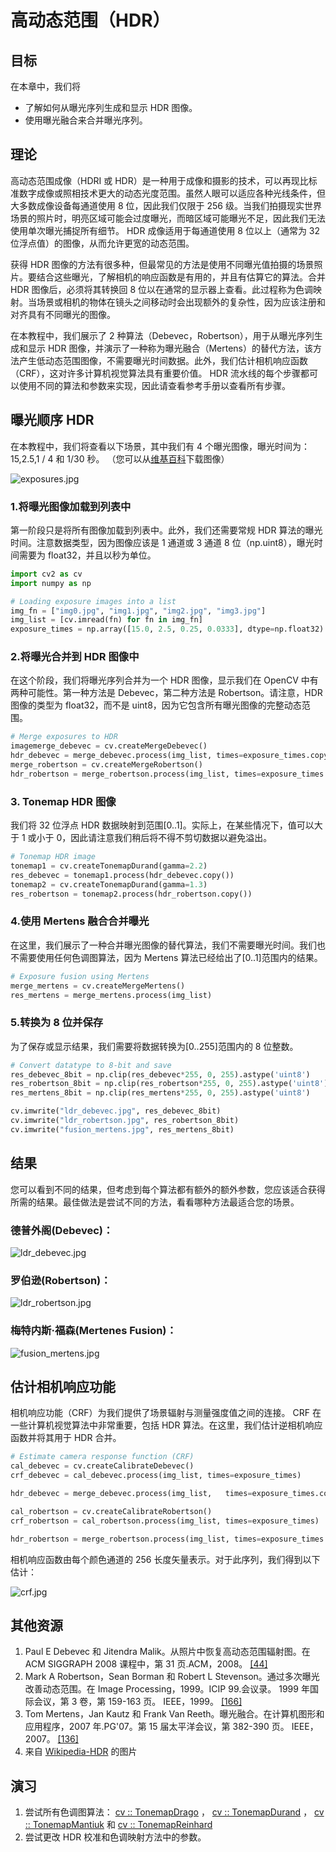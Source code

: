 # 高动态范围（HDR）

## 目标

在本章中，我们将

*   了解如何从曝光序列生成和显示 HDR 图像。
*   使用曝光融合来合并曝光序列。

## 理论

高动态范围成像（HDRI 或 HDR）是一种用于成像和摄影的技术，可以再现比标准数字成像或照相技术更大的动态光度范围。虽然人眼可以适应各种光线条件，但大多数成像设备每通道使用 8 位，因此我们仅限于 256 级。当我们拍摄现实世界场景的照片时，明亮区域可能会过度曝光，而暗区域可能曝光不足，因此我们无法使用单次曝光捕捉所有细节。 HDR 成像适用于每通道使用 8 位以上（通常为 32 位浮点值）的图像，从而允许更宽的动态范围。

获得 HDR 图像的方法有很多种，但最常见的方法是使用不同曝光值拍摄的场景照片。要结合这些曝光，了解相机的响应函数是有用的，并且有估算它的算法。合并 HDR 图像后，必须将其转换回 8 位以在通常的显示器上查看。此过程称为色调映射。当场景或相机的物体在镜头之间移动时会出现额外的复杂性，因为应该注册和对齐具有不同曝光的图像。

在本教程中，我们展示了 2 种算法（Debevec，Robertson），用于从曝光序列生成和显示 HDR 图像，并演示了一种称为曝光融合（Mertens）的替代方法，该方法产生低动态范围图像，不需要曝光时间数据。此外，我们估计相机响应函数（CRF），这对许多计算机视觉算法具有重要价值。 HDR 流水线的每个步骤都可以使用不同的算法和参数来实现，因此请查看参考手册以查看所有步骤。

## 曝光顺序 HDR

在本教程中，我们将查看以下场景，其中我们有 4 个曝光图像，曝光时间为：15,2.5,1 / 4 和 1/30 秒。 （您可以从[维基百科](https://en.wikipedia.org/wiki/High-dynamic-range_imaging)下载图像）

![exposures.jpg](img/cb8c215508e692ea5c17ae9b87e98e96.jpg)

### 1.将曝光图像加载到列表中

第一阶段只是将所有图像加载到列表中。此外，我们还需要常规 HDR 算法的曝光时间。注意数据类型，因为图像应该是 1 通道或 3 通道 8 位（np.uint8），曝光时间需要为 float32，并且以秒为单位。

```python
import cv2 as cv
import numpy as np

# Loading exposure images into a list
img_fn = ["img0.jpg", "img1.jpg", "img2.jpg", "img3.jpg"]
img_list = [cv.imread(fn) for fn in img_fn]
exposure_times = np.array([15.0, 2.5, 0.25, 0.0333], dtype=np.float32)
```

### 2.将曝光合并到 HDR 图像中

在这个阶段，我们将曝光序列合并为一个 HDR 图像，显示我们在 OpenCV 中有两种可能性。第一种方法是 Debevec，第二种方法是 Robertson。请注意，HDR 图像的类型为 float32，而不是 uint8，因为它包含所有曝光图像的完整动态范围。

```python
# Merge exposures to HDR 
imagemerge_debevec = cv.createMergeDebevec()
hdr_debevec = merge_debevec.process(img_list, times=exposure_times.copy())
merge_robertson = cv.createMergeRobertson()
hdr_robertson = merge_robertson.process(img_list, times=exposure_times.copy())
```

### 3\. Tonemap HDR 图像

我们将 32 位浮点 HDR 数据映射到范围[0..1]。实际上，在某些情况下，值可以大于 1 或小于 0，因此请注意我们稍后将不得不剪切数据以避免溢出。

```python
# Tonemap HDR image
tonemap1 = cv.createTonemapDurand(gamma=2.2)
res_debevec = tonemap1.process(hdr_debevec.copy())
tonemap2 = cv.createTonemapDurand(gamma=1.3)
res_robertson = tonemap2.process(hdr_robertson.copy())
```

### 4.使用 Mertens 融合合并曝光

在这里，我们展示了一种合并曝光图像的替代算法，我们不需要曝光时间。我们也不需要使用任何色调图算法，因为 Mertens 算法已经给出了[0..1]范围内的结果。

```python
# Exposure fusion using Mertens
merge_mertens = cv.createMergeMertens()
res_mertens = merge_mertens.process(img_list)
```

### 5.转换为 8 位并保存

为了保存或显示结果，我们需要将数据转换为[0..255]范围内的 8 位整数。

```python
# Convert datatype to 8-bit and save
res_debevec_8bit = np.clip(res_debevec*255, 0, 255).astype('uint8')
res_robertson_8bit = np.clip(res_robertson*255, 0, 255).astype('uint8')
res_mertens_8bit = np.clip(res_mertens*255, 0, 255).astype('uint8')

cv.imwrite("ldr_debevec.jpg", res_debevec_8bit)
cv.imwrite("ldr_robertson.jpg", res_robertson_8bit)
cv.imwrite("fusion_mertens.jpg", res_mertens_8bit)
```

## 结果

您可以看到不同的结果，但考虑到每个算法都有额外的额外参数，您应该适合获得所需的结果。最佳做法是尝试不同的方法，看看哪种方法最适合您的场景。

### 德普外阁(Debevec)：

![ldr_debevec.jpg](img/efa6601eccb8d32516762350f3f6a31a.jpg)

### 罗伯逊(Robertson)：

![ldr_robertson.jpg](img/934cb4e4f5759f48eb168373c90b2f4a.jpg)

### 梅特内斯·福森(Mertenes Fusion)：

![fusion_mertens.jpg](img/4f74dc10cc29412e7c159ad11e1949af.jpg)

## 估计相机响应功能

相机响应功能（CRF）为我们提供了场景辐射与测量强度值之间的连接。 CRF 在一些计算机视觉算法中非常重要，包括 HDR 算法。在这里，我们估计逆相机响应函数并将其用于 HDR 合并。

```python
# Estimate camera response function (CRF)
cal_debevec = cv.createCalibrateDebevec()
crf_debevec = cal_debevec.process(img_list, times=exposure_times)

hdr_debevec = merge_debevec.process(img_list, 	times=exposure_times.copy(),response=crf_debevec.copy())

cal_robertson = cv.createCalibrateRobertson()
crf_robertson = cal_robertson.process(img_list, times=exposure_times)

hdr_robertson = merge_robertson.process(img_list, times=exposure_times.copy(), response=crf_robertson.copy())
```

相机响应函数由每个颜色通道的 256 长度矢量表示。对于此序列，我们得到以下估计：

![crf.jpg](img/a33cb72f1642b4f3e14c6e89ca2c1deb.jpg)

## 其他资源

1.  Paul E Debevec 和 Jitendra Malik。从照片中恢复高动态范围辐射图。在 ACM SIGGRAPH 2008 课程中，第 31 页.ACM，2008。 [[44]](../../d0/de3/citelist.html#CITEREF_DM97)
2.  Mark A Robertson，Sean Borman 和 Robert L Stevenson。通过多次曝光改善动态范围。在 Image Processing，1999。ICIP 99.会议录。 1999 年国际会议，第 3 卷，第 159-163 页。 IEEE，1999。 [[166]](../../d0/de3/citelist.html#CITEREF_RB99)
3.  Tom Mertens，Jan Kautz 和 Frank Van Reeth。曝光融合。在计算机图形和应用程序，2007 年.PG'07。第 15 届太平洋会议，第 382-390 页。 IEEE，2007。 [[136]](../../d0/de3/citelist.html#CITEREF_MK07)
4.  来自 [Wikipedia-HDR](https://en.wikipedia.org/wiki/High-dynamic-range_imaging) 的图片

## 演习

1.  尝试所有色调图算法： [cv :: TonemapDrago](../../da/d53/classcv_1_1TonemapDrago.html "Adaptive logarithmic mapping is a fast global tonemapping algorithm that scales the image in logarith...") ， [cv :: TonemapDurand](../../da/d3d/classcv_1_1TonemapDurand.html "This algorithm decomposes image into two layers: base layer and detail layer using bilateral filter a...") ， [cv :: TonemapMantiuk](../../de/d76/classcv_1_1TonemapMantiuk.html "This algorithm transforms image to contrast using gradients on all levels of gaussian pyramid...") 和 [cv :: TonemapReinhard](../../d0/dec/classcv_1_1TonemapReinhard.html "This is a global tonemapping operator that models human visual system. ")
2.  尝试更改 HDR 校准和色调映射方法中的参数。